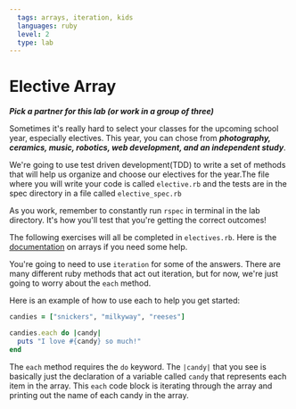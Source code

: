 ```yaml
---
  tags: arrays, iteration, kids
  languages: ruby
  level: 2
  type: lab
---
```


# Elective Array

***Pick a partner for this lab (or work in a group of three)***

Sometimes it's really hard to select your classes for the upcoming school year, especially electives. This year, you can chose from ***photography, ceramics, music, robotics, web development, and an independent study***.

We're going to use test driven development(TDD) to write a set of methods that will help us organize and choose our electives for the year.The file where you will write your code is called `elective.rb` and the tests are in the spec directory in a file called `elective_spec.rb`

As you work, remember to constantly run `rspec` in terminal in the lab directory. It's how you'll test that you're getting the correct outcomes!

The following exercises will all be completed in `electives.rb`. Here is the [documentation](http://www.ruby-doc.org/core-2.1.1/Array.html) on arrays if you need some help. 

You're going to need to use `iteration` for some of the answers. There are many different ruby methods that act out iteration, but for now, we're just going to worry about the `each` method. 

Here is an example of how to use each to help you get started:
```ruby
candies = ["snickers", "milkyway", "reeses"]

candies.each do |candy|
  puts "I love #{candy} so much!"
end
```

The `each` method requires the `do` keyword. The `|candy|` that you see is basically just the declaration of a variable called `candy` that represents each item in the array. This `each` code block is iterating through the array and printing out the name of each candy in the array. 